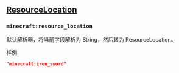 ## [ResourceLocation](https://ecdcaeb.github.io/ResourceModLoader/zh_cn/deserializer/)

### `minecraft:resource_location`
默认解析器，将当前字段解析为 String，然后转为 ResourceLocation。

样例
```json
"minecraft:iron_sword"
```

